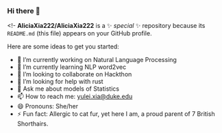 ### Hi there 👋

<!-
**AliciaXia222/AliciaXia222** is a ✨ _special_ ✨ repository because its `README.md` (this file) appears on your GitHub profile.

Here are some ideas to get you started:

- 🔭 I’m currently working on Natural Language Processing
- 🌱 I’m currently learning NLP word2vec
- 👯 I’m looking to collaborate on Hackthon
- 🤔 I’m looking for help with rust
- 💬 Ask me about models of Statistics
- 📫 How to reach me: yulei.xia@duke.edu
- 😄 Pronouns: She/her
- ⚡ Fun fact: Allergic to cat fur, yet here I am, a proud parent of 7 British Shorthairs.
